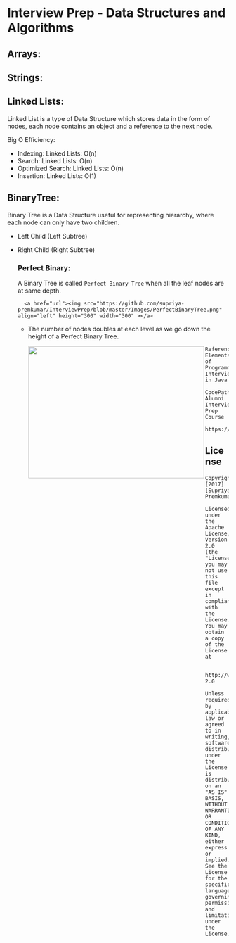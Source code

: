 # Interview Prep - Data Structures and Algorithms 

## Arrays:


## Strings:


## Linked Lists:
 Linked List is a type of Data Structure which stores data in the form of nodes,
 each node contains an object and a reference to the next node.
 
                
Big O Efficiency:

* Indexing: Linked Lists: O(n)
* Search: Linked Lists: O(n)
* Optimized Search: Linked Lists: O(n)
* Insertion: Linked Lists: O(1)


## BinaryTree:
Binary Tree is a Data Structure useful for representing hierarchy, where each node can only have two children.

* Left Child (Left Subtree)
* Right Child (Right Subtree)

    ### Perfect Binary:
    A Binary Tree is called `Perfect Binary Tree` when all the leaf nodes are at same depth.
    
        <a href="url"><img src="https://github.com/supriya-premkumar/InterviewPrep/blob/master/Images/PerfectBinaryTree.png" align="left" height="300" width="300" ></a>
    
    * The number of nodes doubles at each level as we go down the height of a Perfect Binary Tree.
    
        <a href="url"><img src="https://github.com/supriya-premkumar/InterviewPrep/blob/master/Images/Property1.png" align="left" height="300" width="400" ></a>




``` 
References:      Elements of Programming Interviews in Java
                 CodePath Alumni Interview Prep Course
                 https://www.interviewcake.com
 ```


## License

    Copyright [2017] [Supriya Premkumar]

    Licensed under the Apache License, Version 2.0 (the "License");
    you may not use this file except in compliance with the License.
    You may obtain a copy of the License at

        http://www.apache.org/licenses/LICENSE-2.0

    Unless required by applicable law or agreed to in writing, software
    distributed under the License is distributed on an "AS IS" BASIS,
    WITHOUT WARRANTIES OR CONDITIONS OF ANY KIND, either express or implied.
    See the License for the specific language governing permissions and
    limitations under the License.
